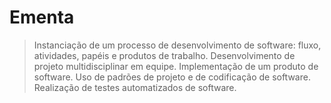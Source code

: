 # Ementa

> Instanciação de um processo de desenvolvimento de software: fluxo, atividades, papéis e produtos de trabalho. Desenvolvimento de projeto multidisciplinar em equipe. Implementação de um produto de software. Uso de padrões de projeto e de codificação de software. Realização de testes automatizados de software.
